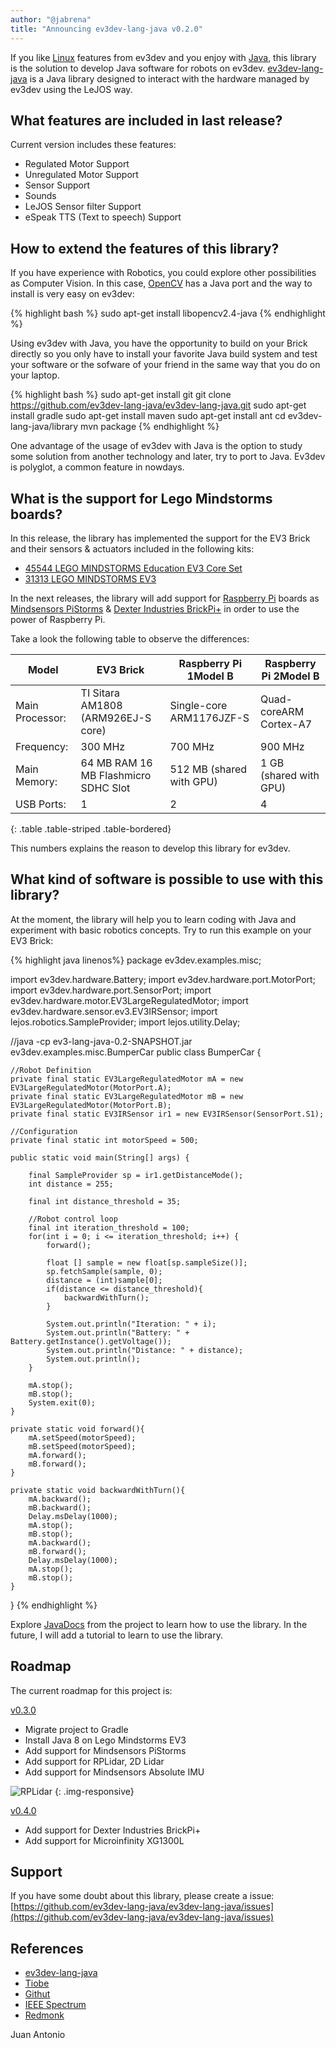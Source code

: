 ```yaml
---
author: "@jabrena"
title: "Announcing ev3dev-lang-java v0.2.0"
---
```


If you like [Linux](https://www.linux.com/) features from ev3dev and you enjoy with [Java](http://www.java.com/), this library is the solution to develop Java software for robots on ev3dev. [ev3dev-lang-java](https://ev3dev-lang-java.github.io) is a Java library designed to interact with the hardware managed by ev3dev using the LeJOS way.

## What features are included in last release?

Current version includes these features:

* Regulated Motor Support
* Unregulated Motor Support
* Sensor Support
* Sounds
* LeJOS Sensor filter Support
* eSpeak TTS (Text to speech) Support

## How to extend the features of this library?

If you have experience with Robotics, you could explore other possibilities as Computer Vision. In this case, [OpenCV](http://opencv.org/) has a Java port and the way to install is very easy on ev3dev:

{% highlight bash %}
sudo apt-get install libopencv2.4-java
{% endhighlight %}

Using ev3dev with Java, you have the opportunity to build on your Brick directly so you only have to install your favorite Java build system and test your software or the sofware of your friend in the same way that you do on your laptop.

{% highlight bash %}
sudo apt-get install git
git clone https://github.com/ev3dev-lang-java/ev3dev-lang-java.git
sudo apt-get install gradle
sudo apt-get install maven
sudo apt-get install ant
cd ev3dev-lang-java/library
mvn package
{% endhighlight %}

One advantage of the usage of ev3dev with Java is the option to study some solution from another technology and later, try to port to Java. Ev3dev is polyglot, a common feature in nowdays.

## What is the support for Lego Mindstorms boards?

In this release, the library has implemented the support for the EV3 Brick and their sensors & actuators included in the following kits:

* [45544 LEGO MINDSTORMS Education EV3 Core Set](https://education.lego.com/en-us/products/lego-mindstorms-education-ev3-core-set-/5003400)
* [31313 LEGO MINDSTORMS EV3](http://www.lego.com/en-us/mindstorms/products/mindstorms-ev3-31313)

In the next releases, the library will add support for [Raspberry Pi](https://www.raspberrypi.org/) boards as [Mindsensors PiStorms](http://www.mindsensors.com/stem-with-robotics/13-pistorms-v2-base-kit-raspberry-pi-brain-for-lego-robot) & [Dexter Industries BrickPi+](http://www.dexterindustries.com/brickpi/) in order to use the power of Raspberry Pi. 

Take a look the following table to observe the differences:

| **Model**       | **EV3 Brick**                        | **Raspberry Pi 1Model B**  | **Raspberry Pi 2Model B** |
|-----------------|--------------------------------------|----------------------------|---------------------------|
| Main Processor: | TI Sitara AM1808 (ARM926EJ-S core)   | Single-core ARM1176JZF-S   | Quad-coreARM Cortex-A7    |
| Frequency:      | 300 MHz                              | 700 MHz                    | 900 MHz                   |
| Main Memory:    | 64 MB RAM 16 MB Flashmicro SDHC Slot | 512 MB (shared with GPU)   | 1 GB (shared with GPU)    |
| USB Ports:      | 1                                    | 2                          | 4                         |
{: .table .table-striped .table-bordered}

This numbers explains the reason to develop this library for ev3dev.

## What kind of software is possible to use with this library?

At the moment, the library will help you to learn coding with Java and experiment with basic robotics concepts. Try to run this example on your EV3 Brick:

{% highlight java linenos%}
package ev3dev.examples.misc;

import ev3dev.hardware.Battery;
import ev3dev.hardware.port.MotorPort;
import ev3dev.hardware.port.SensorPort;
import ev3dev.hardware.motor.EV3LargeRegulatedMotor;
import ev3dev.hardware.sensor.ev3.EV3IRSensor;
import lejos.robotics.SampleProvider;
import lejos.utility.Delay;

//java -cp ev3-lang-java-0.2-SNAPSHOT.jar ev3dev.examples.misc.BumperCar
public class BumperCar {
	
    //Robot Definition
    private final static EV3LargeRegulatedMotor mA = new EV3LargeRegulatedMotor(MotorPort.A);
    private final static EV3LargeRegulatedMotor mB = new EV3LargeRegulatedMotor(MotorPort.B);
    private final static EV3IRSensor ir1 = new EV3IRSensor(SensorPort.S1);

    //Configuration
    private final static int motorSpeed = 500;
    
    public static void main(String[] args) {
    	
        final SampleProvider sp = ir1.getDistanceMode();
        int distance = 255;

        final int distance_threshold = 35;
        
        //Robot control loop
        final int iteration_threshold = 100;
        for(int i = 0; i <= iteration_threshold; i++) {
        	forward();

            float [] sample = new float[sp.sampleSize()];
            sp.fetchSample(sample, 0);
            distance = (int)sample[0];
            if(distance <= distance_threshold){
            	backwardWithTurn();
            }

        	System.out.println("Iteration: " + i);
            System.out.println("Battery: " + Battery.getInstance().getVoltage());
            System.out.println("Distance: " + distance);
            System.out.println();
        }

        mA.stop();
        mB.stop();
        System.exit(0);
    }
    
    private static void forward(){
        mA.setSpeed(motorSpeed);
        mB.setSpeed(motorSpeed);
        mA.forward();
        mB.forward();
    }
    
    private static void backwardWithTurn(){
        mA.backward();
        mB.backward();
        Delay.msDelay(1000);
        mA.stop();
        mB.stop();
        mA.backward();
        mB.forward();
        Delay.msDelay(1000);
        mA.stop();
        mB.stop();
    }
}
{% endhighlight %}

Explore [JavaDocs](http://ev3dev-lang-java.github.io/docs/api/v0.2.0/index.html) from the project to learn how to use the library. In the future, I will add a tutorial to learn to use the library.

## Roadmap

The current roadmap for this project is:

[v0.3.0](https://github.com/ev3dev-lang-java/ev3dev-lang-java/milestones/0.3.0)

* Migrate project to Gradle
* Install Java 8 on Lego Mindstorms EV3
* Add support for Mindsensors PiStorms
* Add support for RPLidar, 2D Lidar 
* Add support for Mindsensors Absolute IMU

![RPLidar](https://pbs.twimg.com/media/Cb6yExKWwAANKJ4.jpg)
{: .img-responsive}

[v0.4.0](https://github.com/ev3dev-lang-java/ev3dev-lang-java/milestones/0.4.0)

* Add support for Dexter Industries BrickPi+
* Add support for Microinfinity XG1300L

## Support

If you have some doubt about this library, please create a issue:
[https://github.com/ev3dev-lang-java/ev3dev-lang-java/issues](https://github.com/ev3dev-lang-java/ev3dev-lang-java/issues)

## References

* [ev3dev-lang-java](https://ev3dev-lang-java.github.io)
* [Tiobe](http://www.tiobe.com/index.php/tiobe_index)
* [Githut](http://githut.info/)
* [IEEE Spectrum](https://spectrum.ieee.org/computing/software/the-2015-top-ten-programming-languages)
* [Redmonk](https://redmonk.com/sogrady/category/programming-languages/)


Juan Antonio

